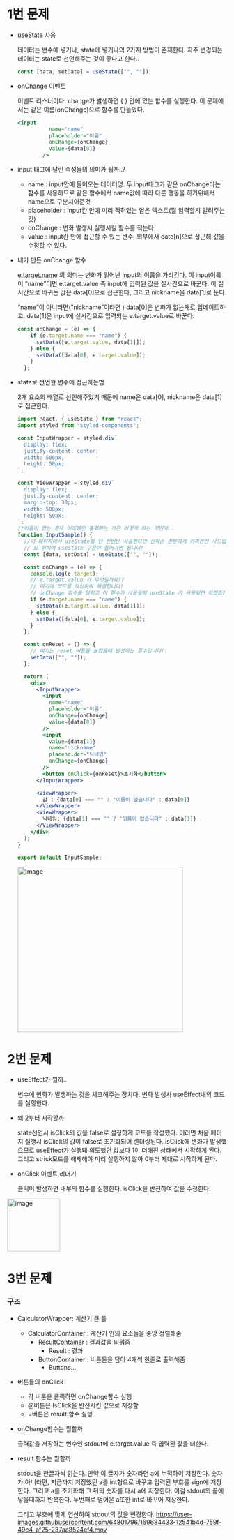 # 1번 문제

- useState 사용
    
    데이터는 변수에 넣거나, state에 넣거나의 2가지 방법이 존재한다.
    자주 변경되는 데이터는 state로 선언해주는 것이 좋다고 한다..
    
    ```jsx
    const [data, setData] = useState(["", ""]);
    ```
    
- onChange 이벤트
    
    이벤트 리스너이다. change가 발생하면 { } 안에 있는 함수를 실행한다.
    이 문제에서는 같은 이름(onChange)으로 함수를 만들었다.
    
    ```jsx
    <input
              name="name"
              placeholder="이름"
              onChange={onChange}
              value={data[0]}
            />
    ```
    
- input 태그에 달린 속성들의 의미가 뭘까..?
    - name : input안에 들어오는 데이터명. 두 input태그가 같은 onChange라는 함수를 사용하므로 같은 함수에서 name값에 따라 다른 행동을 하기위해서 name으로 구분지어준것
    - placeholder : input칸 안에 미리 적혀있는 옅은 텍스트(뭘 입력할지 알려주는것)
    - onChange : 변화 발생시 실행시킬 함수를 적는다
    - value : input칸 안에 접근할 수 있는 변수, 외부에서 date[n]으로 접근해 값을 수정할 수 있다.
    
- 내가 만든 onChange 함수
    
    [e.target.name](http://e.target.name) 의 의미는 변화가 일어난 input의 이름을 가리킨다. 이 input이름이 “name”이면 e.target.value 즉 input에 입력된 값을 실시간으로 바꾼다. 이 실시간으로 바뀌는 값은 data[0]으로 접근한다, 그리고 nickname을 data[1]로 둔다. 
    
    “name”이 아니라면(”nickname”이라면 ) data[0]은 변화가 없는채로 업데이트하고, data[1]은 input에 실시간으로 입력되는 e.target.value로 바꾼다. 
    
    ```jsx
    const onChange = (e) => {
        if (e.target.name === "name") {
          setData([e.target.value, data[1]]);
        } else {
          setData([data[0], e.target.value]);
        }
      };
    ```
    
- state로 선언한 변수에 접근하는법
    
    2개 요소의 배열로 선언해주었기 때문에 name은 data[0], nickname은 data[1]로 접근한다.
    
    ```jsx
    import React, { useState } from "react";
    import styled from "styled-components";
    
    const InputWrapper = styled.div`
      display: flex;
      justify-content: center;
      width: 500px;
      height: 50px;
    `;
    
    const ViewWrapper = styled.div`
      display: flex;
      justify-content: center;
      margin-top: 30px;
      width: 500px;
      height: 50px;
    `;
    //이름이 없는 경우 아래에만 출력하는 것은 어떻게 하는 것인가..
    function InputSample() {
      //이 페이지에서 useState를 단 한번만 사용한다면 선착순 한분에게 커피한잔 사드립니다!
      // 요 위치에 useState 구문이 들어가면 됩니다!
      const [data, setData] = useState(["", ""]);
    
      const onChange = (e) => {
        console.log(e.target);
        // e.target.value 가 무엇일까요??
        // 여기에 코드를 작성하여 해결합니다!
        // onChange 함수를 읽히고 이 함수가 사용될때 useState 가 사용되면 되겠죠?
        if (e.target.name === "name") {
          setData([e.target.value, data[1]]);
        } else {
          setData([data[0], e.target.value]);
        }
      };
    
      const onReset = () => {
        // 여기는 reset 버튼을 눌렀을때 발생하는 함수입니다!!
        setData(["", ""]);
      };
    
      return (
        <div>
          <InputWrapper>
            <input
              name="name"
              placeholder="이름"
              onChange={onChange}
              value={data[0]}
            />
            <input
              value={data[1]}
              name="nickname"
              placeholder="닉네임"
              onChange={onChange}
            />
            <button onClick={onReset}>초기화</button>
          </InputWrapper>
    
          <ViewWrapper>
            값 : {data[0] === "" ? "이름이 없습니다" : data[0]}
          </ViewWrapper>
          <ViewWrapper>
            닉네임: {data[1] === "" ? "이름이 없습니다" : data[1]}
          </ViewWrapper>
        </div>
      );
    }
    
    export default InputSample;
    ```
    <img width="379" alt="image" src="https://user-images.githubusercontent.com/64801796/169684336-ca1eacb9-90af-4a00-9cff-03c31b9d157c.png">

# 2번 문제

- useEffect가 뭘까..
    
    변수에 변화가 발생하는 것을 체크해주는 장치다. 변화 발생시 useEffect내의 코드를 실행한다.
    
- 왜 2부터 시작할까
    
    state선언시 isClick의 값을 false로 설정하게 코드를 작성했다. 이러면 처음 페이지 실행시 isClick의 값이 false로 초기화되어 렌더링된다. isClick에 변화가 발생했으므로 useEffect가 실행돼 의도했던 값보다 1이 더해진 상태에서 시작하게 된다. 
    그리고 strick모드를 해제해야 미리 실행하지 않아 0부터 제대로 시작하게 된다. 
    
- onClick 이벤트 리더기
    
    클릭이 발생하면 내부의 함수를 실행한다. isClick을 반전하여 값을 수정한다.
    
<img width="121" alt="image" src="https://user-images.githubusercontent.com/64801796/169684346-b1210b9e-4142-4912-9b4a-bcc7c0e9344e.png">

# 3번 문제

### 구조

- CalculatorWrapper: 계산기 큰 틀
    - CalculatorContainer : 계산기 안의 요소들을 중앙 정렬해줌
        - ResultContainer : 결과값을 띄워줌
            - Result : 결과
        - ButtonContainer : 버튼들을 담아 4개씩 한줄로 출력해줌
            - Buttons…
            
- 버튼들의 onClick
    - 각 버튼을 클릭하면 onChange함수 실행
    - @버튼은 IsClick을 반전시킨 값으로 저장함
    - =버튼은 result 함수 실행
    
- onChange함수는 뭘할까
    
    출력값을 저장하는 변수인 stdout에 e.target.value 즉 입력된 값을 더한다.
    
- result 함수는 뭘할까
    
    stdout을 한글자씩 읽는다. 만약 이 글자가 숫자라면 a에 누적하여 저장한다. 숫자가 아니라면, 지금까지 저장했던 a를 int형으로 바꾸고 입력된 부호를 sign에 저장한다. 그리고 a를 초기화해 그 뒤의 숫자를 다시 a에 저장한다. 이걸 stdout의 끝에 닿을때까지 반복한다. 두번째로 얻어온 a또한 int로 바꾸어 저장한다.
    
    그리고 부호에 맞게 연산하여 stdout의 값을 변경한다.
https://user-images.githubusercontent.com/64801796/169684433-12541b4d-759f-49c4-af25-237aa8524ef4.mov

